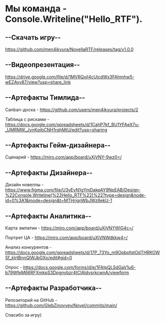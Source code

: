 # Мы команда - Console.Writeline("Hello_RTF").

## --Скачать игру--
https://github.com/men4ikyura/NovellaRTF/releases/tag/v1.0.0
## --Видеопрезентация--
 https://drive.google.com/file/d/1MVRQxjI4cUicdWx3FAhmhw5-wEZAvv87/view?usp=share_link

## --Артефакты Тимлида--
Canban-доска - https://github.com/users/men4ikyura/projects/2

Таблица с рисками - https://docs.google.com/spreadsheets/d/1CahP7kf_BU1YFAeX7u-_UMRMW_JynKpjbCNH1rqhMtU/edit?usp=sharing

## --Артефакты Гейм-дизайнера--
Сценарий - https://miro.com/app/board/uXjVNY-9wz0=/

## --Артефакты Дизайнера--
Дизайн новеллы -  https://www.figma.com/file/U3vEvN1gYmDakeAY9NpEAB/Design-%22Console.Writeline(%22Hello_RTF%22)%22?type=design&node-id=0%3A1&mode=design&t=MTHrignWbJWz6ekU-1

## --Артефакты Аналитика--
Карта эмпатии - https://miro.com/app/board/uXjVNYWIG4c=/

Портрет ЦА -  https://miro.com/app/board/uXjVNWdkkw4=/

Анализ конкурентов - https://docs.google.com/spreadsheets/d/17P_73Yo_m9OpbpfqtOdTHRKOWSf_klrtBnnQlWJbGXo/edit#gid=0

Опрос - https://docs.google.com/forms/d/e/1FAIpQLSdGaV1u6-b79WfeM66RFXmkpS3Dpgnybzr4tClAIdvsrkcwnA/viewform

## --Артефакты Разработчика--
Репозиторий на GitHub - https://github.com/GlebZinovyev/Novel/commits/main/

Спасибо за игру)
